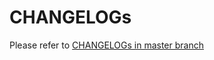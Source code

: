 # CHANGELOGs

Please refer to [CHANGELOGs in master branch](https://github.com/kubernetes-sigs/gcp-compute-persistent-disk-csi-driver/blob/master/CHANGELOG/CHANGELOG-1.3.md)
